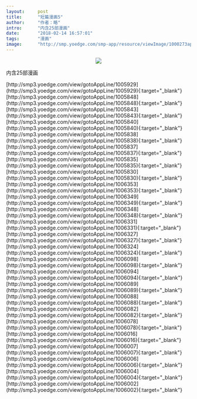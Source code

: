 ```yaml
---
layout:     post
title:      "短篇漫画5"
author:     "作者：略"
intro:      "内含25部漫画"
date:       "2018-02-14 16:57:01"
tags:       "漫画"
image:      "http://smp.yoedge.com/smp-app/resource/viewImage/1000273appline.png"
---
```

<div style="text-align: center">
<p><img src="http://smp.yoedge.com/smp-app/resource/viewImage/1000273appline.png"/></p>
</div>
<p class="post-meta">
<span>内含25部漫画</span>
</p>
[http://smp3.yoedge.com/view/gotoAppLine/1005929](http://smp3.yoedge.com/view/gotoAppLine/1005929){:target="_blank"}
[http://smp3.yoedge.com/view/gotoAppLine/1005848](http://smp3.yoedge.com/view/gotoAppLine/1005848){:target="_blank"}
[http://smp3.yoedge.com/view/gotoAppLine/1005843](http://smp3.yoedge.com/view/gotoAppLine/1005843){:target="_blank"}
[http://smp3.yoedge.com/view/gotoAppLine/1005840](http://smp3.yoedge.com/view/gotoAppLine/1005840){:target="_blank"}
[http://smp3.yoedge.com/view/gotoAppLine/1005838](http://smp3.yoedge.com/view/gotoAppLine/1005838){:target="_blank"}
[http://smp3.yoedge.com/view/gotoAppLine/1005837](http://smp3.yoedge.com/view/gotoAppLine/1005837){:target="_blank"}
[http://smp3.yoedge.com/view/gotoAppLine/1005835](http://smp3.yoedge.com/view/gotoAppLine/1005835){:target="_blank"}
[http://smp3.yoedge.com/view/gotoAppLine/1005830](http://smp3.yoedge.com/view/gotoAppLine/1005830){:target="_blank"}
[http://smp3.yoedge.com/view/gotoAppLine/1006353](http://smp3.yoedge.com/view/gotoAppLine/1006353){:target="_blank"}
[http://smp3.yoedge.com/view/gotoAppLine/1006349](http://smp3.yoedge.com/view/gotoAppLine/1006349){:target="_blank"}
[http://smp3.yoedge.com/view/gotoAppLine/1006348](http://smp3.yoedge.com/view/gotoAppLine/1006348){:target="_blank"}
[http://smp3.yoedge.com/view/gotoAppLine/1006331](http://smp3.yoedge.com/view/gotoAppLine/1006331){:target="_blank"}
[http://smp3.yoedge.com/view/gotoAppLine/1006327](http://smp3.yoedge.com/view/gotoAppLine/1006327){:target="_blank"}
[http://smp3.yoedge.com/view/gotoAppLine/1006324](http://smp3.yoedge.com/view/gotoAppLine/1006324){:target="_blank"}
[http://smp3.yoedge.com/view/gotoAppLine/1006098](http://smp3.yoedge.com/view/gotoAppLine/1006098){:target="_blank"}
[http://smp3.yoedge.com/view/gotoAppLine/1006094](http://smp3.yoedge.com/view/gotoAppLine/1006094){:target="_blank"}
[http://smp3.yoedge.com/view/gotoAppLine/1006089](http://smp3.yoedge.com/view/gotoAppLine/1006089){:target="_blank"}
[http://smp3.yoedge.com/view/gotoAppLine/1006088](http://smp3.yoedge.com/view/gotoAppLine/1006088){:target="_blank"}
[http://smp3.yoedge.com/view/gotoAppLine/1006082](http://smp3.yoedge.com/view/gotoAppLine/1006082){:target="_blank"}
[http://smp3.yoedge.com/view/gotoAppLine/1006078](http://smp3.yoedge.com/view/gotoAppLine/1006078){:target="_blank"}
[http://smp3.yoedge.com/view/gotoAppLine/1006016](http://smp3.yoedge.com/view/gotoAppLine/1006016){:target="_blank"}
[http://smp3.yoedge.com/view/gotoAppLine/1006007](http://smp3.yoedge.com/view/gotoAppLine/1006007){:target="_blank"}
[http://smp3.yoedge.com/view/gotoAppLine/1006006](http://smp3.yoedge.com/view/gotoAppLine/1006006){:target="_blank"}
[http://smp3.yoedge.com/view/gotoAppLine/1006004](http://smp3.yoedge.com/view/gotoAppLine/1006004){:target="_blank"}
[http://smp3.yoedge.com/view/gotoAppLine/1006002](http://smp3.yoedge.com/view/gotoAppLine/1006002){:target="_blank"}



